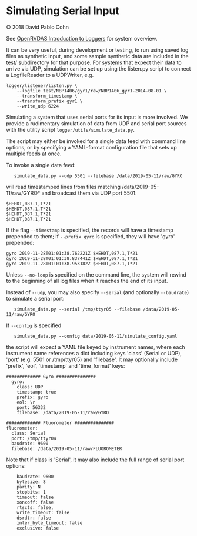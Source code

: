 # Simulating Serial Input  
© 2018 David Pablo Cohn


See [OpenRVDAS Introduction to Loggers](intro_to_loggers.md) for system
overview.

It can be very useful, during development or testing, to run using saved
log files as synthetic input, and some sample synthetic data are
included in the test/ subdirectory for that purpose. For systems that
expect their data to arrive via UDP, simulation can be set up using the
listen.py script to connect a LogfileReader to a UDPWriter, e.g.

```
logger/listener/listen.py \
    --logfile test/NBP1406/gyr1/raw/NBP1406_gyr1-2014-08-01 \
    --transform_timestamp \
    --transform_prefix gyr1 \
    --write_udp 6224
```

Simulating a system that uses serial ports for its input is more
involved. We provide a rudimentary simulation of data from UDP and
serial port sources with the utility script
`logger/utils/simulate_data.py`.

The script may either be invoked for a single data feed with command
line options, or by specifying a YAML-format configuration file that
sets up multiple feeds at once.

To invoke a single data feed:

```
   simulate_data.py --udp 5501 --filebase /data/2019-05-11/raw/GYRO
```
will read timestamped lines from files matching /data/2019-05-11/raw/GYRO*
and broadcast them via UDP port 5501:

```
$HEHDT,087.1,T*21
$HEHDT,087.1,T*21
$HEHDT,087.1,T*21
$HEHDT,087.1,T*21
```

If the flag `--timestamp` is specified, the records will have a
timestamp prepended to them; if `--prefix gyro` is specified, they will
have 'gyro' prepended:

```
gyro 2019-11-28T01:01:38.762221Z $HEHDT,087.1,T*21
gyro 2019-11-28T01:01:38.837441Z $HEHDT,087.1,T*21
gyro 2019-11-28T01:01:38.953182Z $HEHDT,087.1,T*21
```

Unless `--no-loop` is specified on the command line, the system will
rewind to the beginning of all log files when it reaches the end of
its input.

Instead of `--udp`, you may also specify `--serial` (and optionally
`--baudrate`) to simulate a serial port:

```
   simulate_data.py --serial /tmp/ttyr05 --filebase /data/2019-05-11/raw/GYRO
```

If `--config` is specified

```
   simulate_data.py --config data/2019-05-11/simulate_config.yaml
```

the script will expect a YAML file keyed by instrument names, where
each instrument name references a dict including keys 'class' (Serial
or UDP), 'port' (e.g. 5501 or /tmp/ttyr05) and 'filebase'. It may
optionally include 'prefix', 'eol', 'timestamp' and 'time\_format'
keys:

```
############# Gyro ###############
  gyro:
    class: UDP
    timestamp: true
    prefix: gyro
    eol: \r
    port: 56332
    filebase: /data/2019-05-11/raw/GYRO

############# Fluorometer ###############
fluorometer:
  class: Serial
  port: /tmp/ttyr04
  baudrate: 9600
  filebase: /data/2019-05-11/raw/FLUOROMETER
```

Note that if class is 'Serial', it may also include the full range of
serial port options:

```
    baudrate: 9600
    bytesize: 8
    parity: N
    stopbits: 1
    timeout: false
    xonxoff: false
    rtscts: false,
    write_timeout: false
    dsrdtr: false
    inter_byte_timeout: false
    exclusive: false
```
